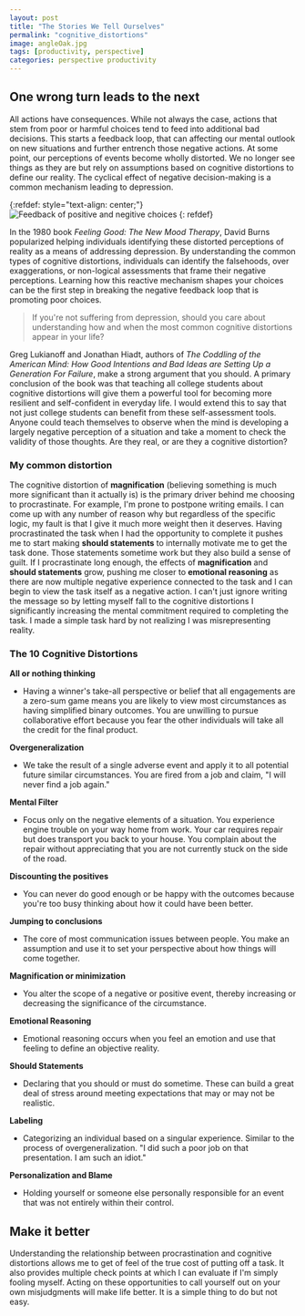 ```yaml
---
layout: post
title: "The Stories We Tell Ourselves"
permalink: "cognitive_distortions"
image: angleOak.jpg
tags: [productivity, perspective]
categories: perspective productivity
---
```

## One wrong turn leads to the next

All actions have consequences. While not always the case, actions that stem from poor or harmful choices tend to feed into additional bad decisions. This starts a feedback loop, that can affecting our mental outlook on new situations and further entrench those negative actions. At some point, our perceptions of events become wholly distorted. We no longer see things as they are but rely on assumptions based on cognitive distortions to define our reality. The cyclical effect of negative decision-making is a common mechanism leading to depression.


{:refdef: style="text-align: center;"}
![Feedback of positive and negitive choices](images/cognitive/spriral.jpg)
{: refdef}

In the 1980 book _Feeling Good: The New Mood Therapy_, David Burns popularized helping individuals identifying these distorted perceptions of reality as a means of addressing depression. By understanding the common types of cognitive distortions, individuals can identify the falsehoods, over exaggerations, or non-logical assessments that frame their negative perceptions. Learning how this reactive mechanism shapes your choices can be the first step in breaking the negative feedback loop that is promoting poor choices.

> If you're not suffering from depression, should you care about understanding how and when the most common cognitive distortions appear in your life?

Greg Lukianoff and Jonathan Hiadt, authors of _The Coddling of the American Mind: How Good Intentions and Bad Ideas are Setting Up a Generation For Failure_, make a strong argument that you should. A primary conclusion of the book was that teaching all college students about cognitive distortions will give them a powerful tool for becoming more resilient and self-confident in everyday life. I would extend this to say that not just college students can benefit from these self-assessment tools. Anyone could teach themselves to observe when the mind is developing a largely negative perception of a situation and take a moment to check the validity of those thoughts. Are they real, or are they a cognitive distortion?

### My common distortion

The cognitive distortion of **magnification** (believing something is much more significant than it actually is) is the primary driver behind me choosing to procrastinate. For example, I'm prone to postpone writing emails. I can come up with any number of reason why but regardless of the specific logic, my fault is that I give it much more weight then it deserves. Having procrastinated the task when I had the opportunity to complete it pushes me to start making **should statements** to internally motivate me to get the task done. Those statements sometime work but they also build a sense of guilt. If I procrastinate long enough, the effects of **magnification** and **should statements** grow, pushing me closer to **emotional reasoning** as there are now multiple negative experience connected to the task and I can begin to view the task itself as a negative action. I can't just ignore writing the message so by letting myself fall to the cognitive distortions I significantly increasing the mental commitment required to completing the task. I made a simple task hard by not realizing I was misrepresenting reality.


### The 10 Cognitive Distortions

**All or nothing thinking**
  - Having a winner's take-all perspective or belief that all engagements are a zero-sum game means you are likely to view most circumstances as having simplified binary outcomes. You are unwilling to pursue collaborative effort because you fear the other individuals will take all the credit for the final product.

**Overgeneralization**
- We take the result of a single adverse event and apply it to all potential future similar circumstances. You are fired from a job and claim, "I will never find a job again."

**Mental Filter**
- Focus only on the negative elements of a situation. You experience engine trouble on your way home from work. Your car requires repair but does transport you back to your house. You complain about the repair without appreciating that you are not currently stuck on the side of the road.

**Discounting the positives**
- You can never do good enough or be happy with the outcomes because you're too busy thinking about how it could have been better.

**Jumping to conclusions**
- The core of most communication issues between people. You make an assumption and use it to set your perspective about how things will come together.

**Magnification or minimization**
- You alter the scope of a negative or positive event, thereby increasing or decreasing the significance of the circumstance.

**Emotional Reasoning**
- Emotional reasoning occurs when you feel an emotion and use that feeling to define an objective reality.

**Should Statements**
- Declaring that you should or must do sometime. These can build a great deal of stress around meeting expectations that may or may not be realistic.

**Labeling**
- Categorizing an individual based on a singular experience. Similar to the process of overgeneralization. "I did such a poor job on that presentation. I am such an idiot."

**Personalization and Blame**
- Holding yourself or someone else personally responsible for an event that was not entirely within their control.

## Make it better
Understanding the relationship between procrastination and cognitive distortions allows me to get of feel of the true cost of putting off a task. It also provides multiple check points at which I can evaluate if I'm simply fooling myself. Acting on these opportunities to call yourself out on your own misjudgments will make life better. It is a simple thing to do but not easy.
